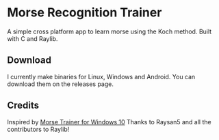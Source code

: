 # Morse Recognition Trainer

A simple cross platform app to learn morse using the Koch method. 
Built with C and Raylib.

## Download
I currently make binaries for Linux, Windows and Android. You can download them on the releases page.

## Credits
Inspired by [Morse Trainer for Windows 10](https://apps.microsoft.com/detail/9wzdncrdlzhg?hl=en-us&gl=US)
Thanks to Raysan5 and all the contributors to Raylib!
